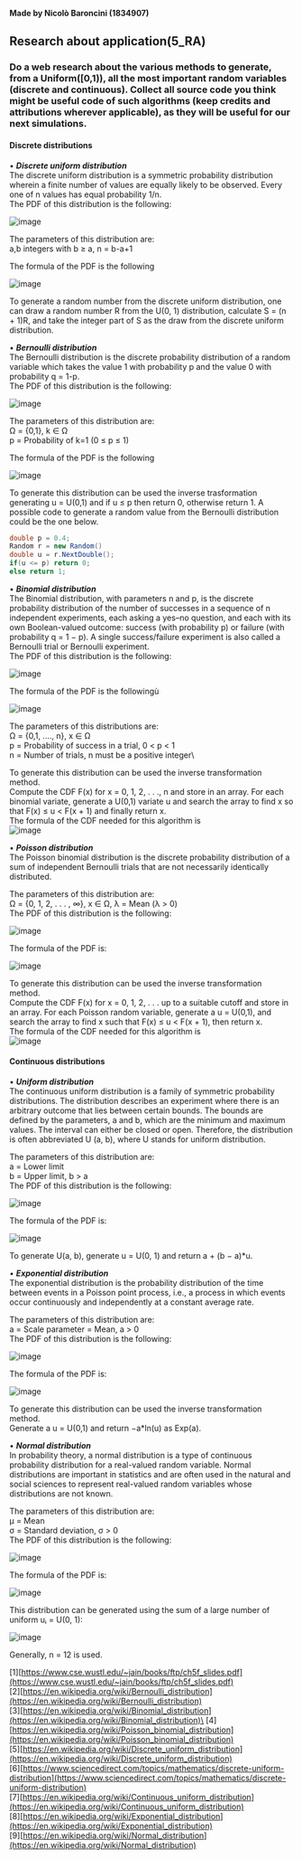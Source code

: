 **Made by Nicolò Baroncini (1834907)**

## Research about application(5_RA)
### Do a web research about the various methods to generate, from a Uniform([0,1)), all the most important random variables (discrete and continuous). Collect all source code you think might be useful code of such algorithms (keep credits and attributions wherever applicable), as they will be useful for our next simulations.

#### Discrete distributions

• ***Discrete uniform distribution***\
The discrete uniform distribution is a symmetric probability distribution wherein a finite number of values are equally likely to be observed. Every one of n values has equal probability 1/n. \
The PDF of this distribution is the following: 

![image](https://user-images.githubusercontent.com/78324346/139026894-e3bddbfa-6f64-443f-b093-523109deb838.png?s=50)

The parameters of this distribution are:\
a,b integers with b ≥ a, n = b-a+1

The formula of the PDF is the following

![image](https://user-images.githubusercontent.com/78324346/139200645-c0be2742-2383-4b64-8608-db64abae777b.png)

To generate a random number from the discrete uniform distribution, one can draw a random number R from the U(0, 1) distribution, calculate S = (n + 1)R, and take the integer part of S as the draw from the discrete uniform distribution. 

• ***Bernoulli distribution*** \
The  Bernoulli distribution is the discrete probability distribution of a random variable which takes the value 1 with probability p and the value 0 with probability q = 1-p. \
The PDF of this distribution is the following:

![image](https://user-images.githubusercontent.com/78324346/139028179-69e1f5c2-ca26-47ee-9997-c558b4d7097b.png)

The parameters of this distribution are: \
Ω = {0,1}, k ∈ Ω \
p = Probability of k=1 (0 ≤ p ≤ 1)

The formula of the PDF is the following

![image](https://user-images.githubusercontent.com/78324346/139200755-266a1134-9e92-4c1d-87c2-77003ae4ab77.png)

To generate this distribution can be used the inverse trasformation generating u = U(0,1) and if u ≤ p then return 0, otherwise return 1.
A possible code to generate a random value from the Bernoulli distribution could be the one below.
```C#
double p = 0.4;
Random r = new Random()
double u = r.NextDouble();
if(u <= p) return 0;
else return 1;
```
• ***Binomial distribution*** \
The Binomial distribution, with parameters n and p, is the discrete probability distribution of the number of successes in a sequence of n independent experiments, each asking a yes–no question, and each with its own Boolean-valued outcome: success (with probability p) or failure (with probability q = 1 − p). A single success/failure experiment is also called a Bernoulli trial or Bernoulli experiment.\
The PDF of this distribution is the following:

![image](https://user-images.githubusercontent.com/78324346/139126221-22b8c52c-f30b-48af-9572-75127caf49dc.png)

The formula of the PDF is the followingù

![image](https://user-images.githubusercontent.com/78324346/139200850-83bcf06d-464d-4888-a79d-f5781cf61cf6.png)

The parameters of this distributions are:\
Ω = {0,1, ...., n}, x ∈ Ω \
p = Probability of success in a trial, 0 < p < 1\
n = Number of trials, n must be a positive integer\

To generate this distribution can be used the inverse transformation method. \
Compute the CDF F(x) for x = 0, 1, 2, . . ., n and store in an array. For each binomial variate, generate a U(0,1) variate u and search the array to find x so that F(x) ≤ u < F(x + 1) and finally return x. \
The formula of the CDF needed for this algorithm is \
![image](https://user-images.githubusercontent.com/78324346/139125527-69d13ac5-a890-40ab-a354-6bf086d6e104.png)

• ***Poisson distribution***\
The Poisson binomial distribution is the discrete probability distribution of a sum of independent Bernoulli trials that are not necessarily identically distributed.

The parameters of this distribution are: \
 Ω = {0, 1, 2, . . . , ∞}, x ∈ Ω, λ = Mean (λ > 0) \
The PDF of this distribution is the following:

![image](https://user-images.githubusercontent.com/78324346/139126314-e5475652-2781-4bc4-8752-e4ddf763888f.png)

The formula of the PDF is:

![image](https://user-images.githubusercontent.com/78324346/139200955-2c61bf0c-9705-440d-b33c-38f706a48d92.png)

To generate this distribution can be used the inverse transformation method. \
Compute the CDF F(x) for x = 0, 1, 2, . . . up to a suitable cutoff and store in an array. For each Poisson random variable, generate a u = U(0,1), and search the array to find x such that F(x) ≤ u < F(x + 1), then return x. \
The formula of the CDF needed for this algorithm is\
![image](https://user-images.githubusercontent.com/78324346/139201018-b8133a52-042e-42e7-98e5-5ee9d8520232.png)

#### Continuous distributions

• ***Uniform distribution*** \
The continuous uniform distribution is a family of symmetric probability distributions. The distribution describes an experiment where there is an arbitrary outcome that lies between certain bounds. The bounds are defined by the parameters, a and b, which are the minimum and maximum values. The interval can either be closed or open. Therefore, the distribution is often abbreviated U (a, b), where U stands for uniform distribution.

The parameters of this distribution are: \
a = Lower limit \
b = Upper limit, b > a \
The PDF of this distribution is the following: 

![image](https://user-images.githubusercontent.com/78324346/139201535-7dcd869e-c81f-424a-a189-12285d267628.png)

The formula of the PDF is:

![image](https://user-images.githubusercontent.com/78324346/139202084-ffeaea51-4017-445c-ab4a-3d2c3508effe.png)

To generate U(a, b), generate u = U(0, 1) and return a + (b − a)*u.

• ***Exponential distribution*** \
The exponential distribution is the probability distribution of the time between events in a Poisson point process, i.e., a process in which events occur continuously and independently at a constant average rate.

The parameters of this distribution are: \
a = Scale parameter = Mean, a > 0 \
The PDF of this distribution is the following:

![image](https://user-images.githubusercontent.com/78324346/139202660-26fe3b72-2518-4561-a2c9-f82773f7d1f8.png)

The formula of the PDF is:

![image](https://user-images.githubusercontent.com/78324346/139202974-50f2fef5-00d0-417b-b488-6c471f5a0008.png)

To generate this distribution can be used the inverse transformation method. \
Generate a u = U(0,1) and return −a*ln(u) as Exp(a).

• ***Normal distribution*** \
In probability theory, a normal distribution is a type of continuous probability distribution for a real-valued random variable. Normal distributions are important in statistics and are often used in the natural and social sciences to represent real-valued random variables whose distributions are not known.

The parameters of this distribution are: \
µ = Mean\
σ = Standard deviation, σ > 0\
The PDF of this distribution is the following:

![image](https://user-images.githubusercontent.com/78324346/139203695-ff545bb3-f629-45bf-a421-d7797c630d51.png)

The formula of the PDF is:

![image](https://user-images.githubusercontent.com/78324346/139204024-90912729-a8f7-4383-874a-235aecf800e3.png)

This distribution can be generated using the sum of a large number of uniform uᵢ = U(0, 1):

![image](https://user-images.githubusercontent.com/78324346/139204444-3e50b991-1f9a-4983-af89-4793b1374db3.png)

Generally, n = 12 is used.


[1][https://www.cse.wustl.edu/~jain/books/ftp/ch5f_slides.pdf](https://www.cse.wustl.edu/~jain/books/ftp/ch5f_slides.pdf) \
[2][https://en.wikipedia.org/wiki/Bernoulli_distribution](https://en.wikipedia.org/wiki/Bernoulli_distribution) \
[3][https://en.wikipedia.org/wiki/Binomial_distribution](https://en.wikipedia.org/wiki/Binomial_distribution)\
[4][https://en.wikipedia.org/wiki/Poisson_binomial_distribution](https://en.wikipedia.org/wiki/Poisson_binomial_distribution) \
[5][https://en.wikipedia.org/wiki/Discrete_uniform_distribution](https://en.wikipedia.org/wiki/Discrete_uniform_distribution) \
[6][https://www.sciencedirect.com/topics/mathematics/discrete-uniform-distribution](https://www.sciencedirect.com/topics/mathematics/discrete-uniform-distribution) \
[7][https://en.wikipedia.org/wiki/Continuous_uniform_distribution](https://en.wikipedia.org/wiki/Continuous_uniform_distribution) \
[8][https://en.wikipedia.org/wiki/Exponential_distribution](https://en.wikipedia.org/wiki/Exponential_distribution) \
[9][https://en.wikipedia.org/wiki/Normal_distribution](https://en.wikipedia.org/wiki/Normal_distribution)

